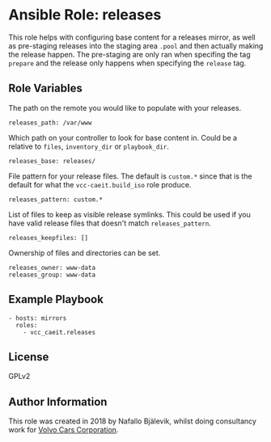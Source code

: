 Ansible Role: releases
======================

This role helps with configuring base content for a releases mirror, as well as pre-staging releases into the staging area `.pool` and then actually making the release happen.
The pre-staging are only ran when specifing the tag `prepare` and the release only happens when specifying the `release` tag.

Role Variables
--------------

The path on the remote you would like to populate with your releases.

    releases_path: /var/www

Which path on your controller to look for base content in. Could be a relative to `files`, `inventory_dir` or `playbook_dir`.

    releases_base: releases/

File pattern for your release files. The default is `custom.*` since that is the default for what the `vcc-caeit.build_iso` role produce.

    releases_pattern: custom.*

List of files to keep as visible release symlinks. This could be used if you have valid release files that doesn't match `releases_pattern`.

    releases_keepfiles: []

Ownership of files and directories can be set.

    releases_owner: www-data
    releases_group: www-data

Example Playbook
----------------

    - hosts: mirrors
      roles:
        - vcc_caeit.releases

License
-------

GPLv2

Author Information
------------------

This role was created in 2018 by Nafallo Bjälevik, whilst doing consultancy work for [Volvo Cars Corporation](http://www.volvocars.com/).
